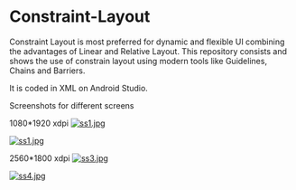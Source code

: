 # Constraint-Layout

Constraint Layout is most preferred for dynamic and flexible UI combining the advantages of Linear and Relative Layout.
This repository consists and shows the use of constrain layout using modern tools like Guidelines, Chains and Barriers.

It is coded in XML on Android Studio.


Screenshots for different screens

1080*1920 xdpi
[![ss1.jpg](https://i.postimg.cc/x11FCkgt/ss1.jpg)](https://postimg.cc/F7wxCHML)

[![ss1.jpg](https://i.postimg.cc/x11FCkgt/ss1.jpg)](https://postimg.cc/F7wxCHML)


2560*1800 xdpi
[![ss3.jpg](https://i.postimg.cc/ZRzwGYXQ/ss3.jpg)](https://postimg.cc/7CX174H1)

[![ss4.jpg](https://i.postimg.cc/G2PXdwCm/ss4.jpg)](https://postimg.cc/hzjL1Yvk)
